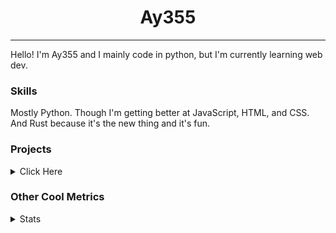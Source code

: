 <h1 align="center"><b>Ay355</b></h1>

---

Hello! I'm Ay355 and I mainly code in python, but I'm currently learning web dev.


### Skills

Mostly Python. Though I'm getting better at JavaScript, HTML, and CSS. And Rust because it's the new thing and it's fun.


### Projects

<details>
 <summary>Click Here</summary>
<br>

 This is probably out of date

[Standle](https://discord.com/oauth2/authorize?client_id=810345494223781899&scope=bot&permissions=8)
 - A multipurpose discord bot for your discord server. Has useful and fun commands for you to mess around with. Made with [discord.py](https://www.github.com/Rapptz/discord.py).

[RoboAy355](https://github.com/Ay-355/RoboAy355)
 - A personal discord bot that I use for random things.

[Asyncdictionary](https://github.com/Ay-355/asyncdictionary)
 - An async wrapper for the freedictionaryAPI. See the README for more info.

 
That's pretty much it, other stuff is closed-source.
 
</details>


### Other Cool Metrics


<details>
<summary>Stats</summary>
<br>
 
<a href="https://github.com/Ay-355">
 <img align="center" src="https://github-readme-stats.vercel.app/api?username=Ay-355&theme=tokyonight&show_icons=true&count_private=true&hide_border=true" />
</a><a href="https://github.com/Ay-355">
  <img align="center" src="https://github-readme-stats.vercel.app/api/top-langs/?username=Ay-355&hide=toml,yaml,cmake&layout=compact&langs_count=8&theme=tokyonight&hide_border=true" />
</a>

 
&nbsp; <!-- Space character to put some space between the different stat types. -->

 
<!--START_SECTION:waka-->
**🐱 My GitHub Data** 

> 🏆 585 Contributions in the Year 2021
 > 
> 📦 1.5 kB Used in GitHub's Storage 
 > 
> 🚫 Not Opted to Hire
 > 
> 📜 13 Public Repositories 
 > 
> 🔑 3 Private Repositories  
 > 
**I'm an Early 🐤** 

```text
🌞 Morning    16 commits     █░░░░░░░░░░░░░░░░░░░░░░░░   5.76% 
🌆 Daytime    123 commits    ███████████░░░░░░░░░░░░░░   44.24% 
🌃 Evening    132 commits    ███████████░░░░░░░░░░░░░░   47.48% 
🌙 Night      7 commits      ░░░░░░░░░░░░░░░░░░░░░░░░░   2.52%

```
📅 **I'm Most Productive on Monday** 

```text
Monday       52 commits     ████░░░░░░░░░░░░░░░░░░░░░   18.71% 
Tuesday      31 commits     ██░░░░░░░░░░░░░░░░░░░░░░░   11.15% 
Wednesday    26 commits     ██░░░░░░░░░░░░░░░░░░░░░░░   9.35% 
Thursday     43 commits     ███░░░░░░░░░░░░░░░░░░░░░░   15.47% 
Friday       46 commits     ████░░░░░░░░░░░░░░░░░░░░░   16.55% 
Saturday     47 commits     ████░░░░░░░░░░░░░░░░░░░░░   16.91% 
Sunday       33 commits     ███░░░░░░░░░░░░░░░░░░░░░░   11.87%

```


📊 **This Week I Spent My Time On** 

```text
💬 Programming Languages: 
Lua                      46 mins             █████░░░░░░░░░░░░░░░░░░░░   22.52% 
JSON                     38 mins             ████░░░░░░░░░░░░░░░░░░░░░   18.37% 
PowerShell               31 mins             ███░░░░░░░░░░░░░░░░░░░░░░   15.24% 
Rust                     24 mins             ███░░░░░░░░░░░░░░░░░░░░░░   11.83% 
Markdown                 18 mins             ██░░░░░░░░░░░░░░░░░░░░░░░   8.98%

🔥 Editors: 
Neovim                   2 hrs 40 mins       ███████████████████░░░░░░   77.47% 
Notepad++                46 mins             █████░░░░░░░░░░░░░░░░░░░░   22.23% 
VS Code                  0 secs              ░░░░░░░░░░░░░░░░░░░░░░░░░   0.3%

🐱‍💻 Projects: 
Unknown Project          1 hr 30 mins        ███████████░░░░░░░░░░░░░░   43.64% 
nvim                     46 mins             █████░░░░░░░░░░░░░░░░░░░░   22.45% 
haste-cli                34 mins             ████░░░░░░░░░░░░░░░░░░░░░   16.59% 
nvchad.github.io         22 mins             ██░░░░░░░░░░░░░░░░░░░░░░░   10.82% 
Monkeytype-bot           5 mins              ░░░░░░░░░░░░░░░░░░░░░░░░░   2.8%

💻 Operating System: 
Windows                  3 hrs 26 mins       █████████████████████████   100.0%

```

**I Mostly Code in Python** 

```text
Python                   6 repos             ████████████████░░░░░░░░░   66.67% 
HTML                     1 repo              ██░░░░░░░░░░░░░░░░░░░░░░░   11.11% 
C++                      1 repo              ██░░░░░░░░░░░░░░░░░░░░░░░   11.11% 
Rust                     1 repo              ██░░░░░░░░░░░░░░░░░░░░░░░   11.11%

```



 Last Updated on 13/11/2021
<!--END_SECTION:waka-->
</details>

